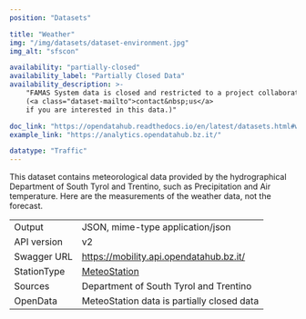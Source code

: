 ```yaml
---
position: "Datasets"

title: "Weather"
img: "/img/datasets/dataset-environment.jpg"
img_alt: "sfscon"

availability: "partially-closed"
availability_label: "Partially Closed Data"
availability_description: >-
    "FAMAS System data is closed and restricted to a project collaboration
    (<a class="dataset-mailto">contact&nbsp;us</a>
    if you are interested in this data.)"

doc_link: "https://opendatahub.readthedocs.io/en/latest/datasets.html#weather-dataset"
example_link: "https://analytics.opendatahub.bz.it/"

datatype: "Traffic"
---
```


This dataset contains meteorological data provided by the hydrographical Department of South Tyrol and Trentino, such as Precipitation and Air temperature. Here are the measurements of the weather data, not the forecast.

|             |                                                                             |
| :---------- | --------------------------------------------------------------------------- |
| Output      | JSON, mime-type application/json                                            |
| API version | v2                                                                          |
| Swagger URL | https://mobility.api.opendatahub.bz.it/                                     |
| StationType | [MeteoStation](https://mobility.api.opendatahub.bz.it/v2/flat/MeteoStation) |
| Sources     | Department of South Tyrol and Trentino                                      |
| OpenData    | MeteoStation data is partially closed data                                 |
